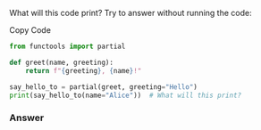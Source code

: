 What will this code print? Try to answer without running the code:

Copy Code

```python
from functools import partial

def greet(name, greeting):
    return f"{greeting}, {name}!"

say_hello_to = partial(greet, greeting="Hello")
print(say_hello_to(name="Alice"))  # What will this print?
```



### Answer

